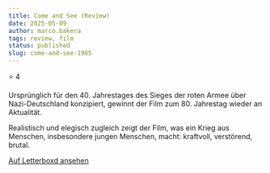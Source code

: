 ```yaml
---
title: Come and See (Review)
date: 2025-05-09
author: marco.bakera
tags: review, film
status: published
slug: come-and-see-1985
---
```


⭐ 4

Ursprünglich für den 40. Jahrestages des Sieges der roten Armee über Nazi-Deutschland konzipiert, gewinnt der Film zum 80. Jahrestag wieder an Aktualität.

Realistisch und elegisch zugleich zeigt der Film, was ein Krieg aus Menschen, insbesondere jungen Menschen, macht: kraftvoll, verstörend, brutal.


[Auf Letterboxd ansehen](https://boxd.it/9DJXrX)

